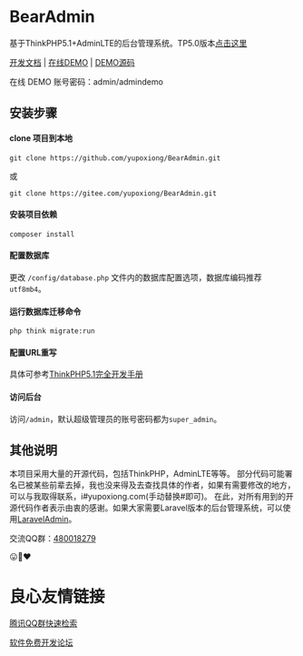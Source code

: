 # BearAdmin
基于ThinkPHP5.1+AdminLTE的后台管理系统。TP5.0版本[点击这里](https://github.com/yupoxiong/BearAdmin/tree/thinkphp5.0)


 [开发文档](https://www.kancloud.cn/codebear/admin_system) |
  [在线DEMO](https://admindemo.yupoxiong.com/) |  [DEMO源码](https://github.com/yupoxiong/AdminDemo) 
 
 在线 DEMO 账号密码：admin/admindemo
## 安装步骤
#### clone 项目到本地
```
git clone https://github.com/yupoxiong/BearAdmin.git
```
或
```
git clone https://gitee.com/yupoxiong/BearAdmin.git
```

#### 安装项目依赖
```
composer install
```

#### 配置数据库
更改 `/config/database.php` 文件内的数据库配置选项，数据库编码推荐`utf8mb4`。

#### 运行数据库迁移命令
```
php think migrate:run
``` 

#### 配置URL重写
具体可参考[ThinkPHP5.1完全开发手册](https://www.kancloud.cn/manual/thinkphp5_1/353955)

#### 访问后台
访问`/admin`，默认超级管理员的账号密码都为`super_admin`。


## 其他说明
本项目采用大量的开源代码，包括ThinkPHP，AdminLTE等等。
部分代码可能署名已被某些前辈去掉，我也没来得及去查找具体的作者，如果有需要修改的地方，可以与我取得联系，i#yupoxiong.com(手动替换#即可)。
在此，对所有用到的开源代码作者表示由衷的感谢。如果大家需要Laravel版本的后台管理系统，可以使用[LaravelAdmin](https://github.com/yuxingfei/LaravelAdmin)。

交流QQ群：[480018279](//shang.qq.com/wpa/qunwpa?idkey=2e8674491df685dab9f634773b72ce8ed7df033aed7cbf194cda95dd4ad45737)

:stuck_out_tongue::bear::heart:

 # 良心友情链接

[腾讯QQ群快速检索](http://u.720life.cn/s/8cf73f7c)

[软件免费开发论坛](http://u.720life.cn/s/bbb01dc0)